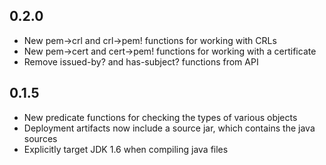 ## 0.2.0
 * New pem->crl and crl->pem! functions for working with CRLs
 * New pem->cert and cert->pem! functions for working with a certificate
 * Remove issued-by? and has-subject? functions from API

## 0.1.5
 * New predicate functions for checking the types of various objects
 * Deployment artifacts now include a source jar, which contains the java sources
 * Explicitly target JDK 1.6 when compiling java files
